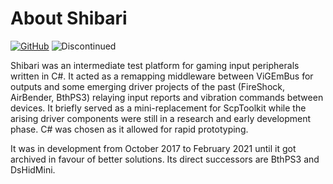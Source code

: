 # About Shibari

[![GitHub](https://img.shields.io/badge/GitHub-yellowgreen?logo=github)](https://github.com/ViGEm/Shibari) ![Discontinued](https://img.shields.io/badge/Project%20discontinued-critical)

Shibari was an intermediate test platform for gaming input peripherals written in C#. It acted as a remapping middleware between ViGEmBus for outputs and some emerging driver projects of the past (FireShock, AirBender, BthPS3) relaying input reports and vibration commands between devices. It briefly served as a mini-replacement for ScpToolkit while the arising driver components were still in a research and early development phase. C# was chosen as it allowed for rapid prototyping.

It was in development from October 2017 to February 2021 until it got archived in favour of better solutions. Its direct successors are BthPS3 and DsHidMini.
